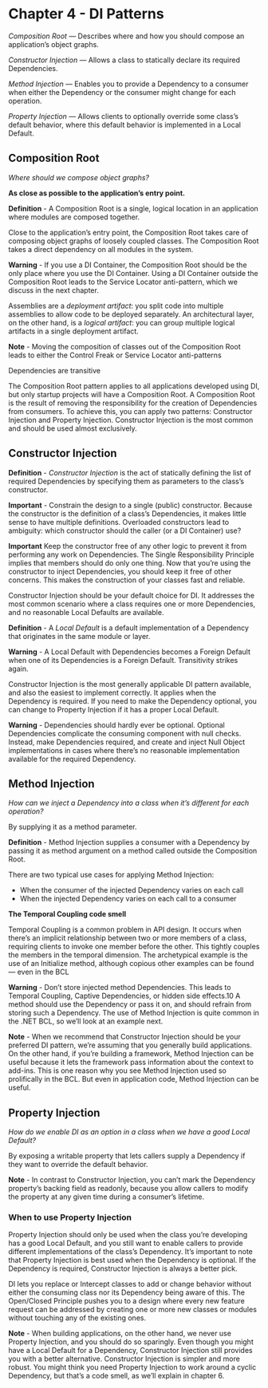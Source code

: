 # Chapter 4 - DI Patterns

*Composition Root* — Describes where and how you should compose an application’s object graphs.

*Constructor Injection* — Allows a class to statically declare its required Dependencies.

*Method Injection* — Enables you to provide a Dependency to a consumer when either the Dependency or the consumer might change for each operation.

*Property Injection* — Allows clients to optionally override some class’s default behavior, where this default behavior is implemented in a Local Default.


## Composition Root

*Where should we compose object graphs?*

**As close as possible to the application’s entry point.**

**Definition** - A Composition Root is a single, logical location in an application where modules are composed together. 

Close to the application’s entry point, the Composition Root takes care of composing object graphs of loosely coupled classes. The Composition Root takes a direct dependency on all modules in the system.

**Warning** - If you use a DI Container, the Composition Root should be the only place where you use the DI Container. Using a DI Container outside the Composition Root leads to the Service Locator anti-pattern, which we discuss in the next chapter. 

Assemblies are a *deployment artifact*: you split code into multiple assemblies to allow code to be deployed separately. An architectural layer, on the other hand, is a *logical artifact*: you can group multiple logical artifacts in a single deployment artifact.

**Note** - Moving the composition of classes out of the Composition Root leads to either the Control Freak or Service Locator anti-patterns


Dependencies are transitive

The Composition Root pattern applies to all applications developed using DI, but only startup projects will have a Composition Root. A Composition Root is the result of removing the responsibility for the creation of Dependencies from consumers. To achieve this, you can apply two patterns: Constructor Injection and Property Injection. Constructor Injection is the most common and should be used almost exclusively.

## Constructor Injection

**Definition** -  *Constructor Injection* is the act of statically defining the list of required Dependencies by specifying them as parameters to the class’s constructor. 

**Important** - Constrain the design to a single (public) constructor. Because the constructor is the definition of a class’s Dependencies, it makes little sense to have multiple definitions. Overloaded constructors lead to ambiguity: which constructor should the caller (or a DI Container) use? 

**Important** Keep the constructor free of any other logic to prevent it from performing any work on Dependencies. The Single Responsibility Principle implies that members should do only one thing. Now that you’re using the constructor to inject Dependencies, you should keep it free of other concerns. This makes the construction of your classes fast and reliable. 

Constructor Injection should be your default choice for DI. It addresses the most common scenario where a class requires one or more Dependencies, and no reasonable Local Defaults are available.

**Definition** - A *Local Default* is a default implementation of a Dependency that originates in the same module or layer. 

**Warning** - A Local Default with Dependencies becomes a Foreign Default when one of its Dependencies is a Foreign Default. Transitivity strikes again. 

Constructor Injection is the most generally applicable DI pattern available, and also the easiest to implement correctly. It applies when the Dependency is required. If you need to make the Dependency optional, you can change to Property Injection if it has a proper Local Default.

**Warning** - Dependencies should hardly ever be optional. Optional Dependencies complicate the consuming component with null checks. Instead, make Dependencies required, and create and inject Null Object implementations in cases where there’s no reasonable implementation available for the required Dependency. 

## Method Injection

*How can we inject a Dependency into a class when it’s different for each operation?*

By supplying it as a method parameter.

**Definition** - Method Injection supplies a consumer with a Dependency by passing it as method argument on a method called outside the Composition Root. 

There are two typical use cases for applying Method Injection:
- When the consumer of the injected Dependency varies on each call
- When the injected Dependency varies on each call to a consumer

**The Temporal Coupling code smell**

Temporal Coupling is a common problem in API design. It occurs when there’s an implicit relationship between two or more members of a class, requiring clients to invoke one member before the other. This tightly couples the members in the temporal dimension. The archetypical example is the use of an Initialize method, although copious other examples can be found — even in the BCL

**Warning** - Don’t store injected method Dependencies. This leads to Temporal Coupling, Captive Dependencies, or hidden side effects.10  A method should use the Dependency or pass it on, and should refrain from storing such a Dependency. The use of Method Injection is quite common in the .NET BCL, so we’ll look at an example next.

**Note** - When we recommend that Constructor Injection should be your preferred DI pattern, we’re assuming that you generally build applications. On the other hand, if you’re building a framework, Method Injection can be useful because it lets the framework pass information about the context to add-ins. This is one reason why you see Method Injection used so prolifically in the BCL. But even in application code, Method Injection can be useful. 

## Property Injection

*How do we enable DI as an option in a class when we have a good Local Default?*

By exposing a writable property that lets callers supply a Dependency if they want to override the default behavior.

**Note** - In contrast to Constructor Injection, you can’t mark the Dependency property’s backing field as readonly, because you allow callers to modify the property at any given time during a consumer’s lifetime. 

### When to use Property Injection

Property Injection should only be used when the class you’re developing has a good Local Default, and you still want to enable callers to provide different implementations of the class’s Dependency. It’s important to note that Property Injection is best used when the Dependency is optional. If the Dependency is required, Constructor Injection is always a better pick.

DI lets you replace or Intercept classes to add or change behavior without either the consuming class nor its Dependency being aware of this. The Open/Closed Principle pushes you to a design where every new feature request can be addressed by creating one or more new classes or modules without touching any of the existing ones.

**Note** - When building applications, on the other hand, we never use Property Injection, and you should do so sparingly. Even though you might have a Local Default for a Dependency, Constructor Injection still provides you with a better alternative. Constructor Injection is simpler and more robust. You might think you need Property Injection to work around a cyclic Dependency, but that’s a code smell, as we’ll explain in chapter 6. 